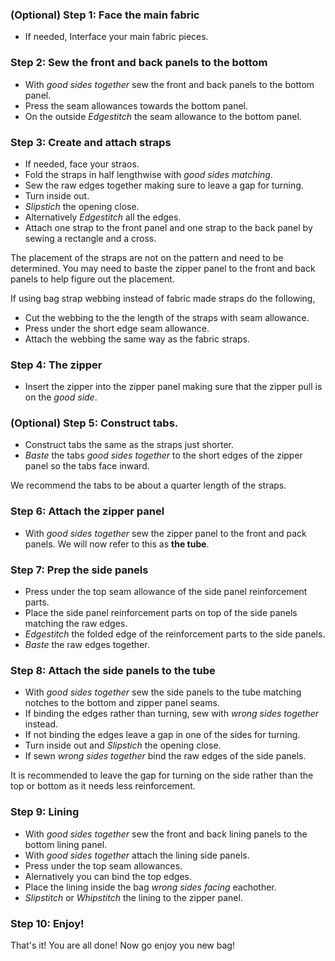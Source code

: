 
### (Optional) Step 1: Face the main fabric

- If needed, Interface your main fabric pieces.

### Step 2: Sew the front and back panels to the bottom

- With *good sides together* sew the front and back panels to the bottom panel.
- Press the seam allowances towards the bottom panel.
- On the outside *Edgestitch* the seam allowance to the bottom panel.

### Step 3: Create and attach straps 

- If needed, face your straos.
- Fold the straps in half lengthwise with *good sides matching*.
- Sew the raw edges together making sure to leave a gap for turning.
- Turn inside out.
- *Slipstich* the opening close.
- Alternatively *Edgestitch* all the edges.
- Attach one strap to the front panel and one strap to the back panel by sewing a rectangle and a cross.

<Warning>

The placement of the straps are not on the pattern and need to be determined. You may need to baste the zipper panel to the front and back panels to help figure out the placement.

</Warning>

<Note>

If using bag strap webbing instead of fabric made straps do the following,
- Cut the webbing to the the length of the straps with seam allowance.
- Press under the short edge seam allowance.
- Attach the webbing the same way as the fabric straps.

</Note>

### Step 4: The zipper

- Insert the zipper into the zipper panel making sure that the zipper pull is on the *good side*.

### (Optional) Step 5: Construct tabs.

- Construct tabs the same as the straps just shorter.
- *Baste* the tabs *good sides together* to the short edges of the zipper panel so the tabs face inward.

<Tip>

We recommend the tabs to be about a quarter length of the straps.

</Tip>

### Step 6: Attach the zipper panel

- With *good sides together* sew the zipper panel to the front and pack panels. We will now refer to this as **the tube**.

### Step 7: Prep the side panels

- Press under the top seam allowance of the side panel reinforcement parts.
- Place the side panel reinforcement parts on top of the side panels matching the raw edges.
- *Edgestitch* the folded edge of the reinforcement parts to the side panels.
- *Baste* the raw edges together.

### Step 8: Attach the side panels to the tube

- With *good sides together* sew the side panels to the tube matching notches to the bottom and zipper panel seams.
- If binding the edges rather than turning, sew with *wrong sides together* instead.
- If not binding the edges leave a gap in one of the sides for turning.
- Turn inside out and *Slipstich* the opening close.
- If sewn *wrong sides together* bind the raw edges of the side panels.

<Note>

It is recommended to leave the gap for turning on the side rather than the top or bottom as it needs less reinforcement.

<Note>

### Step 9: Lining

- With *good sides together* sew the front and back lining panels to the bottom lining panel.
- With *good sides together* attach the lining side panels.
- Press under the top seam allowances.
- Alernatively you can bind the top edges.
- Place the lining inside the bag *wrong sides facing* eachother.
- *Slipstitch* or *Whipstitch* the lining to the zipper panel.

### Step 10: Enjoy!

That's it! You are all done! Now go enjoy you new bag!
